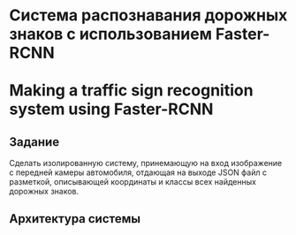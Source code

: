 # Система распознавания дорожных знаков с использованием Faster-RCNN<br/><br/>Making a traffic sign recognition system using Faster-RCNN

## Задание
Сделать изолированную систему, принемающую на вход изображение с передней камеры автомобиля, отдающая на выходе JSON файл с разметкой, описывающей координаты и классы всех найденных дорожных знаков.

## Архитектура системы
